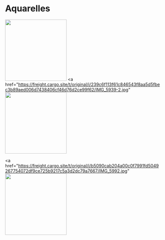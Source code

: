 # Aquarelles

<a href="https://freight.cargo.site/t/original/i/2f73f15302add4db7987f1024af97a5e13b93b18df6b87691c7bfe01364f5cc0/IMG_5975.jpg"><img src="https://freight.cargo.site/t/original/i/2f73f15302add4db7987f1024af97a5e13b93b18df6b87691c7bfe01364f5cc0/IMG_5975.jpg" width="200" /></a> <a href="https://freight.cargo.site/t/original/i/239c6f113f61c846543f8aa5d5fbec3b89aed006d7438406cf46d76d2ce99f62/IMG_5939-2.jpg" <img src="https://freight.cargo.site/t/original/i/239c6f113f61c846543f8aa5d5fbec3b89aed006d7438406cf46d76d2ce99f62/IMG_5939-2.jpg" width="200" /></a>

<a href="https://freight.cargo.site/t/original/i/b5090cab204a00c0f7991fd5049267754072df9ce725b9217c5a3d2dc79a7667/IMG_5992.jpg" <img src="https://freight.cargo.site/t/original/i/b5090cab204a00c0f7991fd5049267754072df9ce725b9217c5a3d2dc79a7667/IMG_5992.jpg" width="200" /></a>


